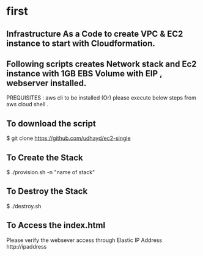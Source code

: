 # first

## Infrastructure As a Code to create VPC & EC2 instance to start with Cloudformation.
## Following scripts creates Network stack and Ec2 instance with 1GB EBS Volume with EIP , webserver installed.

PREQUISITES : aws cli to be installed (Or) please execute below steps from aws cloud shell .

## To download the script
$ git clone  https://github.com/udhayd/ec2-single


## To Create the Stack
$ ./provision.sh -n "name of stack"


## To Destroy the Stack
$ ./destroy.sh


## To Access the index.html
Please verify the websever access through Elastic IP Address http://ipaddress
